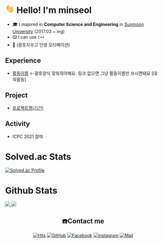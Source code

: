 # <img  src="https://raw.githubusercontent.com/ABSphreak/ABSphreak/master/gifs/Hi.gif" width="30px">  Hello! I'm minseol
- 🎓 I majored in **Computer Science and Engineering** in [Sunmoon University](https://lily.sunmoon.ac.kr/MainDefault.aspx?la=ko) (2017.03 ~ ing)
- ⌨️  I can use `C++`
- 🤔 (괄호지우고 인생 모티베이션)

## Experience
- [활동이름](링크) <-괄호양식 맞춰줘야해요. 링크 없으면 그냥 활동이름만 쓰시면돼요
[대외활동]
## Project
- [프로젝트명(기간)](링크)

## Activity
- ICPC 2021 참여

# Solved.ac Stats
 [![Solved.ac Profile](http://mazassumnida.wtf/api/v2/generate_badge?boj=정올아이디)](https://solved.ac/sri07091/)

# Github Stats
<a href='#'>
 <img src = "https://github-readme-stats.vercel.app/api?username=leonilpark&theme=react&show_icons=true&hide_border=true" height = "180px">
 <img src = "https://github-readme-stats.vercel.app/api/top-langs/?username=leonilpark&theme=react&layout=compact" height = "180px">
</a>
<div align=center>
 

## ☎️Contact me
  
[![Hits](https://hits.seeyoufarm.com/api/count/incr/badge.svg?url=https://github.com/프로필이름)](https://blog.naver.com/sri07091)
[![GitHub](http://img.shields.io/badge/GitHub-Black?style=flat-square&logo=github&link=https://github.com/프로필이름)](https://github.com/minislively)
[![Facebook](https://img.shields.io/badge/facebook-1877f2?style=flat-square&logo=facebook&logoColor=white&link=https://www.facebook.com/프로필이름/)](https://www.facebook.com/프로필이름/)
[![instagram](https://img.shields.io/badge/instagram-E4405F?style=flat-square&logo=Instagram&logoColor=white&link=https://www.instagram.com/iknowwhatifeel/)](https://www.instagram.com/프로필이름/)
[![Mail](https://img.shields.io/badge/Gmail-d14836?style=flat-square&logo=Gmail&logoColor=white&link=mailto:이메일)](mailto:blessoms2017@gmail.com)
</div>
